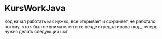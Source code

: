 # KursWorkJava
Код начал работать как нужно, все открывает и сохраняет, не работало потому, что я был не внимателен и не везде отредактировал код, теперь нужно делать следующий шаг
